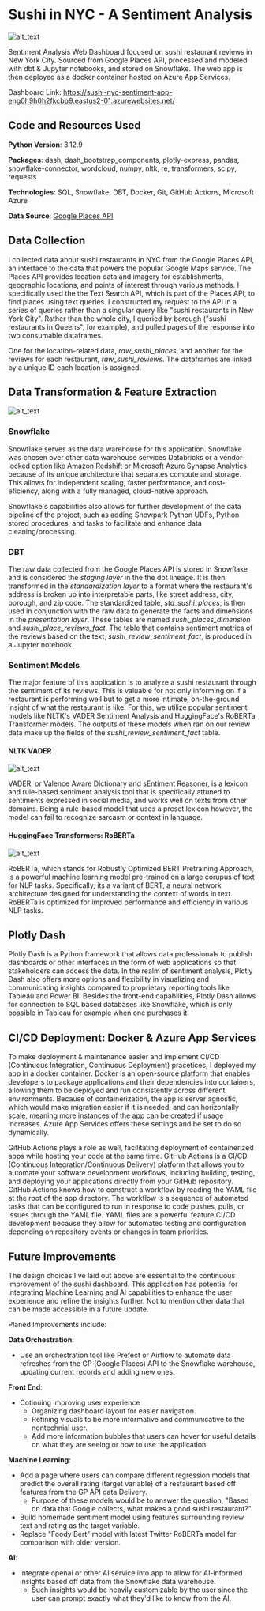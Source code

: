 # Sushi in NYC - A Sentiment Analysis

![alt_text](./readme_images/sushi_sentiment_pipeline.drawio.png "Project Pipeline")

Sentiment Analysis Web Dashboard focused on sushi restaurant reviews in New York City. Sourced from Google Places API, processed and modeled with dbt & Jupyter notebooks, and stored on Snowflake. The web app is then deployed as a docker container hosted on Azure App Services. 

Dashboard Link: https://sushi-nyc-sentiment-app-eng0h9h0h2fkcbb9.eastus2-01.azurewebsites.net/

## Code and Resources Used

**Python Version**: 3.12.9

**Packages**: dash, dash_bootstrap_components, plotly-express, pandas, snowflake-connector, wordcloud, numpy, nltk, re, transformers, scipy, requests

**Technologies**: SQL, Snowflake, DBT, Docker, Git, GitHub Actions, Microsoft Azure

**Data Source**: [Google Places API](https://developers.google.com/maps/documentation/places/web-service/text-search)

## Data Collection

I collected data about sushi restaurants in NYC from the Google Places API, an interface to the data that powers the popular Google Maps service. The Places API provides location data and imagery for establishments, geographic locations, and points of interest through various methods. I specifically used the the Text Search API, which is part of the Places API, to find places using text queries. I constructed my request to the API in a series of queries rather than a singular query like "sushi restaurants in New York City". Rather than the whole city, I queried by borough ("sushi restaurants in Queens", for example), and pulled pages of the response into two consumable dataframes. 

One for the location-related data, *raw_sushi_places*, and another for the reviews for each restaurant, *raw_sushi_reviews*. The dataframes are linked by a unique ID each location is assigned.

## Data Transformation & Feature Extraction

![alt_text](./readme_images/sushi_data_model.png "Project Data Model")

### Snowflake

Snowflake serves as the data warehouse for this application. Snowflake was chosen over other data warehouse services Databricks or a vendor-locked option like Amazon Redshift or Microsoft Azure Synapse Analytics because of its unique architecture that separates compute and storage. This allows for independent scaling, faster performance, and cost-eficiency, along with a fully managed, cloud-native approach.

Snowflake's capabilities also allows for further development of the data pipeline of the project, such as adding Snowpark Python UDFs, Python stored procedures, and tasks to facilitate and enhance data cleaning/processing.

### DBT

The raw data collected from the Google Places API is stored in Snowflake and is considered the *staging layer* in the the dbt lineage. It is then transformed in the *standardization layer* to a format where the restaurant's address is broken up into interpretable parts, like street address, city, borough, and zip code. The standardized table, *std_sushi_places*, is then used in conjunction with the raw data to generate the facts and dimensions in the *presentation layer*. These tables are named *sushi_places_dimension* and *sushi_place_reviews_fact*. The table that contains sentiment metrics of the reviews based on the text, *sushi_review_sentiment_fact*, is produced in a Jupyter notebook.

### Sentiment Models

The major feature of this application is to analyze a sushi restaurant through the sentiment of its reviews. This is valuable for not only informing on if a restaurant is performing well but to get a more intimate, on-the-ground insight of what the restaurant is like. For this, we utilize popular sentiment models like NLTK's VADER Sentiment Analysis and HuggingFace's RoBERTa Transformer models. The outputs of these models when ran on our review data make up the fields of the *sushi_review_sentiment_fact* table.

#### NLTK VADER

![alt_text](./readme_images/nltk_vader_review_sentiment_visualized.png "VADER review sentiment score visualized in 3D Scatter. Sourced from App")

VADER, or Valence Aware Dictionary and sEntiment Reasoner, is a lexicon and rule-based sentiment analysis tool that is specifically attuned to sentiments expressed in social media, and works well on texts from other domains. Being a rule-based model that uses a preset lexicon however, the model can fail to recognize sarcasm or context in language.

#### HuggingFace Transformers: RoBERTa

![alt_text](./readme_images/twitter_roberta_review_sentiment_visualized.png "Twitter-roBERTa review sentiment score visualized in 3D Scatter. Sourced from App")

RoBERTa, which stands for Robustly Optimized BERT Pretraining Approach, is a powerful machine learning model pre-trained on a large corupus of text for NLP tasks. Specifically, its a variant of BERT, a neural network architecture designed for understanding the context of words in text. RoBERTa is optimized for improved performance and efficiency in various NLP tasks.

## Plotly Dash

Plotly Dash is a Python framework that allows data professionals to publish dashboards or other interfaces in the form of web applications so that stakeholders can access the data. In the realm of sentiment analysis, Plotly Dash also offers more options and flexibility in visualizing and communicating insights compared to proprietary reporting tools like Tableau and Power BI. Besides the front-end capabilities, Plotly Dash allows for connection to SQL based databases like Snowflake, which is only possible in Tableau for example when one purchases it.

## CI/CD Deployment: Docker & Azure App Services

To make deployment & maintenance easier and implement CI/CD (Continuous Integration, Continuous Deployment) pracetices, I deployed my app in a docker container. Docker is an open-source platform that enables developers to package applications and their dependencies into containers, allowing them to be deployed and run consistently across different environments. Because of containerization, the app is server agnostic, which would make migration easier if it is needed, and can horizontally scale, meaning more instances of the app can be created if usage increases. Azure App Services offers these settings and be set to do so dynamically.

GitHub Actions plays a role as well, facilitating deployment of containerized apps while hosting your code at the same time. GitHub Actions is a CI/CD (Continuous Integration/Continuous Delivery) platform that allows you to automate your software development workflows, including building, testing, and deploying your applications directly from your GitHub repository. GitHub Actions knows how to construct a workflow by reading the YAML file at the root of the app directory. The workflow is a sequence of automated tasks that can be configured to run in response to code pushes, pulls, or issues through the YAML file. YAML files are a powerful feature CI/CD development because they allow for automated testing and configuration depending on repository events or changes in team priorities.

## Future Improvements

The design choices I've laid out above are essential to the continuous improvement of the sushi dashboard. This application has potential for integrating Machine Learning and AI capabilities to enhance the user experience and refine the insights further. Not to mention other data that can be made accessible in a future update.

Planed Improvements include:

**Data Orchestration**:

- Use an orchestration tool like Prefect or Airflow to automate data refreshes from the GP (Google Places) API to the Snowflake warehouse, updating current records and adding new ones.

**Front End**:

- Cotinuing improving user experience
    - Organizing dashboard layout for easier navigation.
    - Refining visuals to be more informative and communicative to the nontechnial user.
    - Add more information bubbles that users can hover for useful details on what they are seeing or how to use the application.

**Machine Learning**:

- Add a page where users can compare different regression models that predict the overall rating (target variable) of a restaurant based off features from the GP API data Delivery.
    - Purpose of these models would be to answer the question, "Based on data that Google collects, what makes a good sushi restaurant?"
- Build homemade sentiment model using features surrounding review text and rating as the target variable.
- Replace "Foody Bert" model with latest Twitter RoBERTa model for comparison with older version.

**AI**:

- Integrate openai or other AI service into app to allow for AI-informed insights based off data from the Snowflake data warehouse.
    - Such insights would be heavily customizable by the user since the user can prompt exactly what they'd like to know from the AI.
